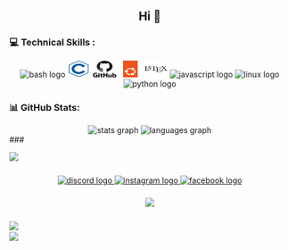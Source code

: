 <h2 align="center">Hi 👋</h2>

### 💻 Technical Skills :


<div align="center">
  <img src="https://cdn.jsdelivr.net/gh/devicons/devicon/icons/bash/bash-original.svg" height="30" width="42" alt="bash logo"  />
  <img src="https://github.com/devicons/devicon/blob/v2.16.0/icons/c/c-line.svg" height="30" width="42" alt="c logo"  />
  <img src="https://github.com/devicons/devicon/blob/v2.16.0/icons/github/github-original-wordmark.svg" height="30" width="42" alt="Github"  />
  <!img src="https://github.com/devicons/devicon/blob/v2.16.0/icons/gimp/gimp-original.svg" alt="Gimp"  />
<!img src="https://github.com/devicons/devicon/blob/v2.16.0/icons/matplotlib/matplotlib-original.svg" alt="matplotlib"  />

  <img src="https://github.com/devicons/devicon/blob/v2.16.0/icons/ubuntu/ubuntu-original.svg" height="30" width="42" alt="Ubuntu"  />
  <!img src="https://cdn.jsdelivr.net/gh/devicons/devicon/icons/git/git-original.svg" height="30" width="42" alt="git logo"  />
  <img src="https://github.com/devicons/devicon/blob/v2.16.0/icons/latex/latex-original.svg" height="30" width="42" alt="LaTeX"  />
  <img src="https://cdn.jsdelivr.net/gh/devicons/devicon/icons/javascript/javascript-plain.svg" height="30" width="42" alt="javascript logo"  />
  <img src="https://cdn.jsdelivr.net/gh/devicons/devicon/icons/linux/linux-original.svg" height="30" width="42" alt="linux logo"  />
  <img src="https://cdn.jsdelivr.net/gh/devicons/devicon/icons/python/python-original.svg" height="30" width="42" alt="python logo"  />
</div>

###

### 📊 GitHub Stats:

<div align="center">
  <img src="https://github-readme-stats.vercel.app/api?hide_title=false&hide_rank=false&show_icons=true&include_all_commits=false&count_private=true&disable_animations=false&theme=nightowl&locale=en&hide_border=false&username=Vai838" height="150" alt="stats graph"  />
  <img src="https://github-readme-stats.vercel.app/api/top-langs?locale=en&hide_title=false&layout=compact&card_width=320&langs_count=5&hide=css&theme=nightowl&hide_border=false&username=Vai838" height="150" alt="languages graph"  />
</div>
###

![](https://github-readme-stats.vercel.app/api/top-langs/?username=Vai838&theme=dark&hide_border=true&include_all_commits=false&count_private=false&layout=compact)

###

<div align="center">
  <a href="https://discord.com/users/591631615000576030" target="_blank">
    <img src="https://img.icons8.com/?size=52&id=D2NqKl85S8Ye&format=png" alt="discord logo"  />
  </a>
  <a href="https://www.instagram.com/vaishnav_sankar.k" target="_blank">
    <img src="https://img.icons8.com/?size=52&id=nj0Uj45LGUYh&format=png" alt="instagram logo"  />
  </a>
  <a href="https://www.facebook.com/@vaishnav.sankarkeloth" target="_blank">
    <img src="https://img.icons8.com/?size=52&id=jZ0kw76QEzJU&format=png" alt="facebook logo"  />
  </a>
</div>

###

<div align="center">
  <img src="https://profile-counter.glitch.me/Vai838/count.svg?"  />
</div>

###

![](https://github-readme-streak-stats.herokuapp.com/?user=Vai838&theme=dark&hide_border=true)<br/> 
[![](https://visitcount.itsvg.in/api?id=Vai838&icon=0&color=0)](https://visitcount.itsvg.in)
